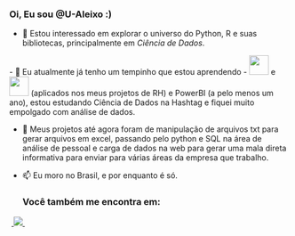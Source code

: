 ### Oi, Eu sou __@U-Aleixo__ :)
- 👀 Estou interessado em explorar o universo do Python, R e suas bibliotecas, principalmente em *Ciência de Dados*.
<div style="display:inline">
- 🌱 Eu atualmente já tenho um tempinho que estou aprendendo - <img src="https://cdn.jsdelivr.net/gh/devicons/devicon/icons/python/python-original-wordmark.svg" width= "35"/> e <img src="https://cdn.jsdelivr.net/gh/devicons/devicon/icons/sqlite/sqlite-plain-wordmark.svg" width= "35" /> 
  (aplicados nos meus projetos de RH) e PowerBI (a pelo menos um ano), estou estudando Ciência de Dados na Hashtag e fiquei muito empolgado com análise de dados.
</div>

- 💞️ Meus projetos até agora foram de manipulação de arquivos txt para gerar arquivos em excel, passando pelo python e SQL na área de análise de pessoal e carga de dados na web para gerar uma mala direta informativa para enviar para várias áreas da empresa que trabalho.
- 📫 Eu moro no Brasil, e por enquanto é só.

  ### Você também me encontra em:
&nbsp;<a href="https://www.linkedin.com/in/ulman-aleixo-oliveira-a725414b/">
  <img src="https://img.shields.io/badge/linkedin-%230077B5.svg?style=for-the-badge&logo=linkedin&logoColor=white">
</a>&nbsp;

<!---
U-Aleixo/U-Aleixo is a ✨ special ✨ repository because its `README.md` (this file) appears on your GitHub profile.
You can click the Preview link to take a look at your changes.
Imagens no devicon.dev
--->
